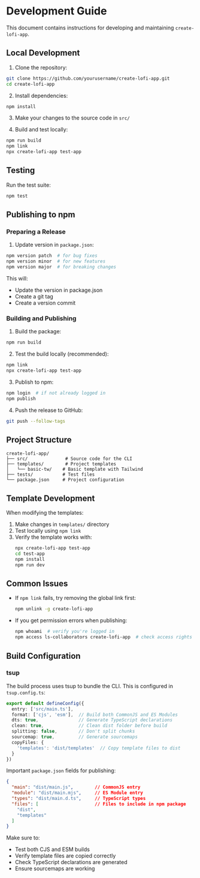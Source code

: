 # Development Guide

This document contains instructions for developing and maintaining `create-lofi-app`.

## Local Development

1. Clone the repository:
```bash
git clone https://github.com/yourusername/create-lofi-app.git
cd create-lofi-app
```

2. Install dependencies:
```bash
npm install
```

3. Make your changes to the source code in `src/`

4. Build and test locally:
```bash
npm run build
npm link
npx create-lofi-app test-app
```

## Testing

Run the test suite:
```bash
npm test
```

## Publishing to npm

### Preparing a Release

1. Update version in `package.json`:
```bash
npm version patch  # for bug fixes
npm version minor  # for new features
npm version major  # for breaking changes
```

This will:
- Update the version in package.json
- Create a git tag
- Create a version commit

### Building and Publishing

1. Build the package:
```bash
npm run build
```

2. Test the build locally (recommended):
```bash
npm link
npx create-lofi-app test-app
```

3. Publish to npm:
```bash
npm login  # if not already logged in
npm publish
```

4. Push the release to GitHub:
```bash
git push --follow-tags
```

## Project Structure

```
create-lofi-app/
├── src/              # Source code for the CLI
├── templates/        # Project templates
│   └── basic-tw/    # Basic template with Tailwind
├── tests/           # Test files
└── package.json     # Project configuration
```

## Template Development

When modifying the templates:

1. Make changes in `templates/` directory
2. Test locally using `npm link`
3. Verify the template works with:
   ```bash
   npx create-lofi-app test-app
   cd test-app
   npm install
   npm run dev
   ```

## Common Issues

- If `npm link` fails, try removing the global link first:
  ```bash
  npm unlink -g create-lofi-app
  ```

- If you get permission errors when publishing:
  ```bash
  npm whoami  # verify you're logged in
  npm access ls-collaborators create-lofi-app  # check access rights
  ```

## Build Configuration

### tsup

The build process uses tsup to bundle the CLI. This is configured in `tsup.config.ts`:

```ts
export default defineConfig({
  entry: ['src/main.ts'],
  format: ['cjs', 'esm'],  // Build both CommonJS and ES Modules
  dts: true,               // Generate TypeScript declarations
  clean: true,             // Clean dist folder before build
  splitting: false,        // Don't split chunks
  sourcemap: true,         // Generate sourcemaps
  copyFiles: {
    'templates': 'dist/templates'  // Copy template files to dist
  }
})
```

Important `package.json` fields for publishing:
```json
{
  "main": "dist/main.js",        // CommonJS entry
  "module": "dist/main.mjs",     // ES Module entry
  "types": "dist/main.d.ts",     // TypeScript types
  "files": [                     // Files to include in npm package
    "dist",
    "templates"
  ]
}
```

Make sure to:
- Test both CJS and ESM builds
- Verify template files are copied correctly
- Check TypeScript declarations are generated
- Ensure sourcemaps are working 